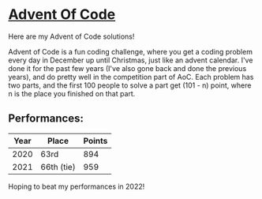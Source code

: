 # [Advent Of Code](https://adventofcode.com/)

Here are my Advent of Code solutions!

Advent of Code is a fun coding challenge, where you get a coding problem every day in December up until Christmas, just like an advent calendar. I've done it for the past few years (I've also gone back and done the previous years), and do pretty well in the competition part of AoC. Each problem has two parts, and the first 100 people to solve a part get (101 - n) point, where n is the place you finished on that part.

## Performances:
| Year | Place      | Points |
|------|------------|--------|
| 2020 | 63rd       | 894    |
| 2021 | 66th (tie) | 959    |

Hoping to beat my performances in 2022!
